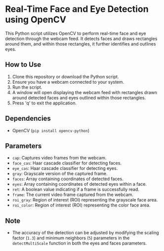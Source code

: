 # Real-Time Face and Eye Detection using OpenCV

This Python script utilizes OpenCV to perform real-time face and eye detection through the webcam feed. It detects faces and draws rectangles around them, and within those rectangles, it further identifies and outlines eyes.

## How to Use

1. Clone this repository or download the Python script.
2. Ensure you have a webcam connected to your system.
3. Run the script.
4. A window will open displaying the webcam feed with rectangles drawn around detected faces and eyes outlined within those rectangles.
5. Press 'q' to exit the application.

## Dependencies

- OpenCV (`pip install opencv-python`)

## Parameters

- `cap`: Captures video frames from the webcam.
- `face_cas`: Haar cascade classifier for detecting faces.
- `eye_cas`: Haar cascade classifier for detecting eyes.
- `gray`: Grayscale version of the captured frame.
- `faces`: Array containing coordinates of detected faces.
- `eyes`: Array containing coordinates of detected eyes within a face.
- `ret`: A boolean value indicating if a frame is successfully read.
- `frame`: The current video frame captured from the webcam.
- `roi_gray`: Region of interest (ROI) representing the grayscale face area.
- `roi_color`: Region of interest (ROI) representing the color face area.

## Note

- The accuracy of the detection can be adjusted by modifying the scaling factor (`1.3`) and minimum neighbors (`5`) parameters in the `detectMultiScale` function in both the eyes and faces parameters. 
